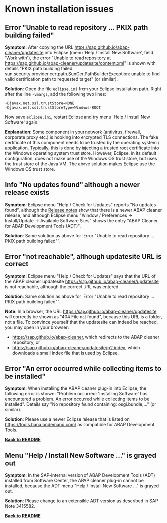 # Known installation issues 

## Error "Unable to read repository ... PKIX path building failed"

**Symptom**: After copying the URL https://sap.github.io/abap-cleaner/updatesite into 
Eclipse (menu 'Help / Install New Software', field 'Work with'), the error "Unable to read repository at https://sap.github.io/abap-cleaner/updatesite/content.xml"
is shown with details "PKIX path building failed: sun.security.provider.certpath.SunCertPathBuilderException: 
unable to find valid certification path to requested target" (or similar). 

**Solution**: Open the file ```eclipse.ini``` from your Eclipse installation path. 
Right after the line ```-vmargs```, add the following two lines: 

```
-Djavax.net.ssl.trustStore=NONE
-Djavax.net.ssl.trustStoreType=Windows-ROOT
```

Now save ```eclipse.ini```, restart Eclipse and try menu 'Help / Install New Software' again.

**Explanation**: Some component in your network (antivirus, firewall, corporate proxy etc.) is hooking into encrypted 
TLS connections. The fake certificate of this component needs to be trusted by the operating system / application.
Typically, this is done by injecting a trusted root certificate into the Windows operating system trust store. 
However, Eclipse, in its default configuration, does not make use of the Windows OS trust store, but uses the trust store 
of the Java VM. The above solution makes Eclipse use the Windows OS trust store. 


## Info "No updates found" although a newer release exists

**Symptom**: Eclipse menu "Help / Check for Updates" reports "No updates found", although the 
[Release notes](release-notes.md) show that there is a newer ABAP cleaner release, and although Eclipse 
menu "Window / Preferences -\> Install/Update -\> Available Software Sites" shows the entry 
"ABAP Cleaner for ABAP Development Tools (ADT)". 

**Solution**: Same solution as above for 'Error "Unable to read repository ... PKIX path building failed"'.


## Error "not reachable", although updatesite URL is correct

**Symptom**: Eclipse menu "Help / Check for Updates" says that the URL of the ABAP cleaner updatesite 
https://sap.github.io/abap-cleaner/updatesite is not reachable, although the correct URL was entered. 

**Solution**: Same solution as above for 'Error "Unable to read repository ... PKIX path building failed"'.

**Note**: In a browser, the URL https://sap.github.io/abap-cleaner/updatesite will correctly be shown as 
"404 File not found", because this URL is a folder, not a file. To convince yourself that the updatesite 
can indeed be reached, you may open in your browser:
* https://sap.github.io/abap-cleaner, which redirects to the ABAP cleaner repository, or 
* https://sap.github.io/abap-cleaner/updatesite/p2.index, which downloads a small index file that is used by Eclipse. 


## Error "An error occurred while collecting items to be installed"

**Symptom**: When installing the ABAP cleaner plug-in into Eclipse, the following error is shown: "Problem occurred: 
'Installing Software' has encountered a problem. An error occurred while collecting items to be installed".
Details say "No repository found containing: osgi.bundle,..." (or similar).

**Solution**: Please use a newer Eclipse release that is listed on https://tools.hana.ondemand.com/ as compatible for ABAP Development Tools. 

[**Back to README**](../README.md#requirements-and-installation)


## Menu "Help / Install New Software ..." is grayed out

**Symptom**: In the SAP-internal version of ABAP Development Tools (ADT) installed from Software Center, 
the ABAP cleaner plug-in cannot be installed, because the ADT menu "Help / Install New Software ..." is grayed out. 

**Solution**: Please change to an extensible ADT version as described in SAP Note 3415582. 

[**Back to README**](../README.md#requirements-and-installation)
